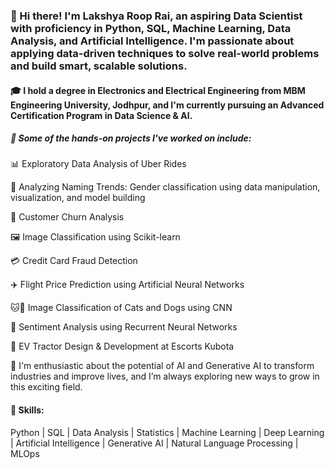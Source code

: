 ### 👋 Hi there! I'm Lakshya Roop Rai, an aspiring Data Scientist with proficiency in Python, SQL, Machine Learning, Data Analysis, and Artificial Intelligence. I'm passionate about applying data-driven techniques to solve real-world problems and build smart, scalable solutions.

#### 🎓 I hold a degree in Electronics and Electrical Engineering from MBM Engineering University, Jodhpur, and I'm currently pursuing an Advanced Certification Program in Data Science & AI.

##### 🚀 Some of the hands-on projects I've worked on include:

📊 Exploratory Data Analysis of Uber Rides

🧠 Analyzing Naming Trends: Gender classification using data manipulation, visualization, and model building

🔁 Customer Churn Analysis

🖼️ Image Classification using Scikit-learn

💳 Credit Card Fraud Detection

✈️ Flight Price Prediction using Artificial Neural Networks

🐱🐶 Image Classification of Cats and Dogs using CNN

💬 Sentiment Analysis using Recurrent Neural Networks

🚜 EV Tractor Design & Development at Escorts Kubota

🤖 I'm enthusiastic about the potential of AI and Generative AI to transform industries and improve lives, and I’m always exploring new ways to grow in this exciting field.

#### 🧠 Skills:
Python | SQL | Data Analysis | Statistics | Machine Learning | Deep Learning | Artificial Intelligence | Generative AI | Natural Language Processing | MLOps


